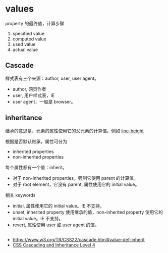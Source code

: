 # values

property 的最终值，计算步骤

1. specified value
1. computed value
1. used value
1. actual value


## Cascade

样式表有三个来源：author, user, user agent。

- author, 网页作者
- user, 用户样式表，IE
- user agent，一般是 browser。


## inheritance

继承的意思是，元素的属性使用它的父元素的计算值。例如 [line-height](line-height.md)

根据是否默认继承，属性可分为

- inherited properties
- non-inherited properties

每个属性都有一个值：inherit。

- 对于 non-inherited properties，强制它使用 parent 的计算值。
- 对于 root element，它没有 parent, 属性使用它的 initial value。

相关 keywords

- initial, 属性使用它的 initial value。IE 不支持。
- unset, inherited property 使用继承的值，non-inherited property 使用它的 initial value。IE 不支持。
- revert, 属性使用 user 或 user agent 的值。

##

- <https://www.w3.org/TR/CSS22/cascade.html#value-def-inherit>
- [CSS Cascading and Inheritance Level 4](https://drafts.csswg.org/css-cascade/#default)

